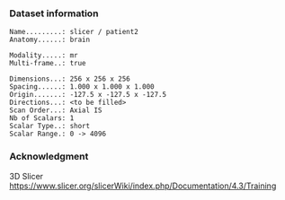### Dataset information

```
Name.........: slicer / patient2
Anatomy......: brain

Modality.....: mr
Multi-frame..: true

Dimensions...: 256 x 256 x 256
Spacing......: 1.000 x 1.000 x 1.000
Origin.......: -127.5 x -127.5 x -127.5
Directions...: <to be filled>
Scan Order...: Axial IS
Nb of Scalars: 1
Scalar Type..: short
Scalar Range.: 0 -> 4096
```

### Acknowledgment
3D Slicer
https://www.slicer.org/slicerWiki/index.php/Documentation/4.3/Training
